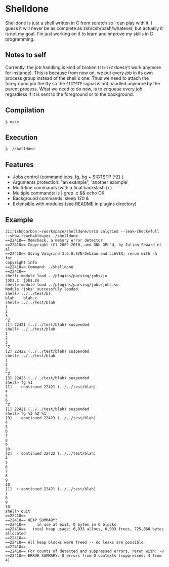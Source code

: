 Shelldone
=========

Shelldone is just a shell written in C from scratch so I can play with it.
I guess it will never be as complete as zsh/csh/bash/whatever, but actually it
is not my goal.
I'm just working on it to learn and improve my skills in C programming.

Notes to self
-------------

Currently, the job handling is kind of broken (`Ctrl+Z` doesn't work anymore for
instance). This is because from now on, we put every *job* in its own process
group instead of the shell's one. Thus we need to attach the foreground job the
tty so the `SIGTSTP` signal is not handled anymore by the parent process.
What we need to do now, is to *enqueue* every *job* regardless if it is sent to
the foreground or to the background.

Compilation
-----------

```
$ make
```

Execution
---------

```
$ ./shelldone
```

Features
--------

- Jobs control (command jobs, fg, bg + SIGTSTP (^Z) )
- Arguments protection: "an example", 'another example'
- Multi-line commands (with a final backslash (\) )
- Multiple commands: ls | grep .c && echo OK
- Background commands: sleep 120 &
- Extensible with modules (see README in plugins directory)

Example
-------

```
ziirish@carbon:~/workspace/shelldone/src$ valgrind --leak-check=full
--show-reachable=yes ./shelldone
==22418== Memcheck, a memory error detector
==22418== Copyright (C) 2002-2010, and GNU GPL'd, by Julian Seward et al.
==22418== Using Valgrind-3.6.0.SVN-Debian and LibVEX; rerun with -h for
copyright info
==22418== Command: ./shelldone
==22418==
shell> module load ../plugins/parsing/jobs/jo
jobs.c  jobs.so
shell> module load ../plugins/parsing/jobs/jobs.so
Module 'jobs' successfuly loaded.
shell> ../../test/bl
blah    blah.c
shell> ../../test/blah
1
2
3
^Z
[1] 22421 (../../test/blah) suspended
shell> ../../test/blah
1
2
3
^Z
[2] 22422 (../../test/blah) suspended
shell> ../../test/blah
1
2
3
^Z
[3] 22423 (../../test/blah) suspended
shell> fg %1
[1]  - continued 22421 (../../test/blah)
4
5
6
^Z
[1] 22421 (../../test/blah) suspended
shell> fg %3 %2 %1
[3]  - continued 22423 (../../test/blah)
4
5
6
7
8
9
10
[2]  - continued 22422 (../../test/blah)  
4
5
6
7
8
9
10
[1]  + continued 22421 (../../test/blah)  
7
8
9
10
shell> quit
==22418==
==22418== HEAP SUMMARY:
==22418==     in use at exit: 0 bytes in 0 blocks
==22418==   total heap usage: 6,933 allocs, 6,933 frees, 725,868 bytes allocated
==22418==
==22418== All heap blocks were freed -- no leaks are possible
==22418==
==22418== For counts of detected and suppressed errors, rerun with: -v
==22418== ERROR SUMMARY: 0 errors from 0 contexts (suppressed: 4 from 4)
```
